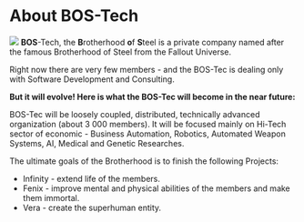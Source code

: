 # About BOS-Tech

![][bos] **BOS**-Tech, the **B**rotherhood **o**f **S**teel is a private company named after the famous Brotherhood of Steel from the Fallout Universe.

Right now there are very few members - and the BOS-Tec is dealing only with Software Development and Consulting.

 

**But it will evolve! Here is what the BOS-Tec will become in the near future:**

 

BOS-Tec will be loosely coupled, distributed, technically advanced organization (about 3 000 members). It will be focused mainly on Hi-Tech sector of economic - Business Automation, Robotics, Automated Weapon Systems, AI, Medical and Genetic Researches.

 

The ultimate goals of the Brotherhood is to finish the following Projects:

- Infinity - extend life of the members.
- Fenix - improve mental and physical abilities of the members and make them immortal.
- Vera - create the superhuman entity.

[bos]: /system/bos-tec/default/notes/contacts/icons/bos.icon.png